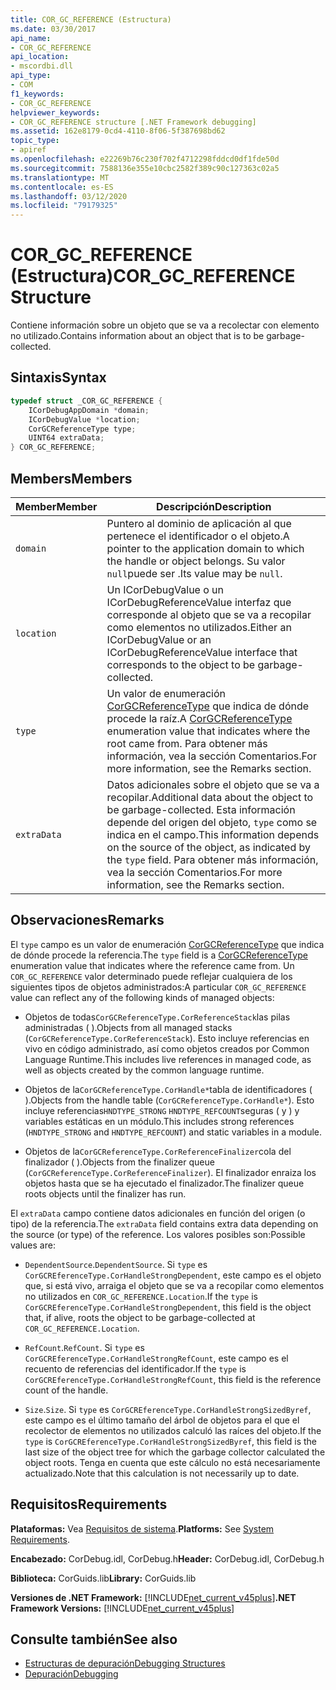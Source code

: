 ```yaml
---
title: COR_GC_REFERENCE (Estructura)
ms.date: 03/30/2017
api_name:
- COR_GC_REFERENCE
api_location:
- mscordbi.dll
api_type:
- COM
f1_keywords:
- COR_GC_REFERENCE
helpviewer_keywords:
- COR_GC_REFERENCE structure [.NET Framework debugging]
ms.assetid: 162e8179-0cd4-4110-8f06-5f387698bd62
topic_type:
- apiref
ms.openlocfilehash: e22269b76c230f702f4712298fddcd0df1fde50d
ms.sourcegitcommit: 7588136e355e10cbc2582f389c90c127363c02a5
ms.translationtype: MT
ms.contentlocale: es-ES
ms.lasthandoff: 03/12/2020
ms.locfileid: "79179325"
---
```

# <a name="cor_gc_reference-structure"></a><span data-ttu-id="a1749-102">COR_GC_REFERENCE (Estructura)</span><span class="sxs-lookup"><span data-stu-id="a1749-102">COR_GC_REFERENCE Structure</span></span>
<span data-ttu-id="a1749-103">Contiene información sobre un objeto que se va a recolectar con elemento no utilizado.</span><span class="sxs-lookup"><span data-stu-id="a1749-103">Contains information about an object that is to be garbage-collected.</span></span>  
  
## <a name="syntax"></a><span data-ttu-id="a1749-104">Sintaxis</span><span class="sxs-lookup"><span data-stu-id="a1749-104">Syntax</span></span>  
  
```cpp  
typedef struct _COR_GC_REFERENCE {  
    ICorDebugAppDomain *domain;
    ICorDebugValue *location;  
    CorGCReferenceType type;  
    UINT64 extraData;  
} COR_GC_REFERENCE;  
```  
  
## <a name="members"></a><span data-ttu-id="a1749-105">Members</span><span class="sxs-lookup"><span data-stu-id="a1749-105">Members</span></span>  
  
|<span data-ttu-id="a1749-106">Member</span><span class="sxs-lookup"><span data-stu-id="a1749-106">Member</span></span>|<span data-ttu-id="a1749-107">Descripción</span><span class="sxs-lookup"><span data-stu-id="a1749-107">Description</span></span>|  
|------------|-----------------|  
|`domain`|<span data-ttu-id="a1749-108">Puntero al dominio de aplicación al que pertenece el identificador o el objeto.</span><span class="sxs-lookup"><span data-stu-id="a1749-108">A pointer to the application domain to which the handle or object belongs.</span></span> <span data-ttu-id="a1749-109">Su valor `null`puede ser .</span><span class="sxs-lookup"><span data-stu-id="a1749-109">Its value may be `null`.</span></span>|  
|`location`|<span data-ttu-id="a1749-110">Un ICorDebugValue o un ICorDebugReferenceValue interfaz que corresponde al objeto que se va a recopilar como elementos no utilizados.</span><span class="sxs-lookup"><span data-stu-id="a1749-110">Either an ICorDebugValue or an ICorDebugReferenceValue interface that corresponds to the object to be garbage-collected.</span></span>|  
|`type`|<span data-ttu-id="a1749-111">Un valor de enumeración [CorGCReferenceType](corgcreferencetype-enumeration.md) que indica de dónde procede la raíz.</span><span class="sxs-lookup"><span data-stu-id="a1749-111">A [CorGCReferenceType](corgcreferencetype-enumeration.md) enumeration value that indicates where the root came from.</span></span> <span data-ttu-id="a1749-112">Para obtener más información, vea la sección Comentarios.</span><span class="sxs-lookup"><span data-stu-id="a1749-112">For more information, see the Remarks section.</span></span>|  
|`extraData`|<span data-ttu-id="a1749-113">Datos adicionales sobre el objeto que se va a recopilar.</span><span class="sxs-lookup"><span data-stu-id="a1749-113">Additional data about the object to be garbage-collected.</span></span> <span data-ttu-id="a1749-114">Esta información depende del origen del objeto, `type` como se indica en el campo.</span><span class="sxs-lookup"><span data-stu-id="a1749-114">This information depends on the source of the object, as indicated by the `type` field.</span></span> <span data-ttu-id="a1749-115">Para obtener más información, vea la sección Comentarios.</span><span class="sxs-lookup"><span data-stu-id="a1749-115">For more information, see the Remarks section.</span></span>|  
  
## <a name="remarks"></a><span data-ttu-id="a1749-116">Observaciones</span><span class="sxs-lookup"><span data-stu-id="a1749-116">Remarks</span></span>  
 <span data-ttu-id="a1749-117">El `type` campo es un valor de enumeración [CorGCReferenceType](corgcreferencetype-enumeration.md) que indica de dónde procede la referencia.</span><span class="sxs-lookup"><span data-stu-id="a1749-117">The `type` field is a [CorGCReferenceType](corgcreferencetype-enumeration.md) enumeration value that indicates where the reference came from.</span></span> <span data-ttu-id="a1749-118">Un `COR_GC_REFERENCE` valor determinado puede reflejar cualquiera de los siguientes tipos de objetos administrados:</span><span class="sxs-lookup"><span data-stu-id="a1749-118">A particular `COR_GC_REFERENCE` value can reflect any of the following kinds of managed objects:</span></span>  
  
- <span data-ttu-id="a1749-119">Objetos de todas`CorGCReferenceType.CorReferenceStack`las pilas administradas ( ).</span><span class="sxs-lookup"><span data-stu-id="a1749-119">Objects from all managed stacks (`CorGCReferenceType.CorReferenceStack`).</span></span> <span data-ttu-id="a1749-120">Esto incluye referencias en vivo en código administrado, así como objetos creados por Common Language Runtime.</span><span class="sxs-lookup"><span data-stu-id="a1749-120">This includes live references in managed code, as well as objects created by the common language runtime.</span></span>  
  
- <span data-ttu-id="a1749-121">Objetos de la`CorGCReferenceType.CorHandle*`tabla de identificadores ( ).</span><span class="sxs-lookup"><span data-stu-id="a1749-121">Objects from the handle table (`CorGCReferenceType.CorHandle*`).</span></span> <span data-ttu-id="a1749-122">Esto incluye referencias`HNDTYPE_STRONG` `HNDTYPE_REFCOUNT`seguras ( y ) y variables estáticas en un módulo.</span><span class="sxs-lookup"><span data-stu-id="a1749-122">This includes strong references (`HNDTYPE_STRONG` and `HNDTYPE_REFCOUNT`) and static variables in a module.</span></span>  
  
- <span data-ttu-id="a1749-123">Objetos de la`CorGCReferenceType.CorReferenceFinalizer`cola del finalizador ( ).</span><span class="sxs-lookup"><span data-stu-id="a1749-123">Objects from the finalizer queue (`CorGCReferenceType.CorReferenceFinalizer`).</span></span> <span data-ttu-id="a1749-124">El finalizador enraiza los objetos hasta que se ha ejecutado el finalizador.</span><span class="sxs-lookup"><span data-stu-id="a1749-124">The finalizer queue roots objects until the finalizer has run.</span></span>  
  
 <span data-ttu-id="a1749-125">El `extraData` campo contiene datos adicionales en función del origen (o tipo) de la referencia.</span><span class="sxs-lookup"><span data-stu-id="a1749-125">The `extraData` field contains extra data depending on the source (or type) of the reference.</span></span> <span data-ttu-id="a1749-126">Los valores posibles son:</span><span class="sxs-lookup"><span data-stu-id="a1749-126">Possible values are:</span></span>  
  
- <span data-ttu-id="a1749-127">`DependentSource`.</span><span class="sxs-lookup"><span data-stu-id="a1749-127">`DependentSource`.</span></span> <span data-ttu-id="a1749-128">Si `type` es `CorGCREferenceType.CorHandleStrongDependent`, este campo es el objeto que, si está vivo, arraiga el objeto que se va a recopilar como elementos no utilizados en `COR_GC_REFERENCE.Location`.</span><span class="sxs-lookup"><span data-stu-id="a1749-128">If the `type` is `CorGCREferenceType.CorHandleStrongDependent`, this field is the object that, if alive, roots the object to be garbage-collected at `COR_GC_REFERENCE.Location`.</span></span>  
  
- <span data-ttu-id="a1749-129">`RefCount`.</span><span class="sxs-lookup"><span data-stu-id="a1749-129">`RefCount`.</span></span> <span data-ttu-id="a1749-130">Si `type` es `CorGCREferenceType.CorHandleStrongRefCount`, este campo es el recuento de referencias del identificador.</span><span class="sxs-lookup"><span data-stu-id="a1749-130">If the `type` is `CorGCREferenceType.CorHandleStrongRefCount`, this field is the reference count of the handle.</span></span>  
  
- <span data-ttu-id="a1749-131">`Size`.</span><span class="sxs-lookup"><span data-stu-id="a1749-131">`Size`.</span></span> <span data-ttu-id="a1749-132">Si `type` es `CorGCREferenceType.CorHandleStrongSizedByref`, este campo es el último tamaño del árbol de objetos para el que el recolector de elementos no utilizados calculó las raíces del objeto.</span><span class="sxs-lookup"><span data-stu-id="a1749-132">If the `type` is `CorGCREferenceType.CorHandleStrongSizedByref`, this field is the last size of the object tree for which the garbage collector calculated the object roots.</span></span> <span data-ttu-id="a1749-133">Tenga en cuenta que este cálculo no está necesariamente actualizado.</span><span class="sxs-lookup"><span data-stu-id="a1749-133">Note that this calculation is not necessarily up to date.</span></span>  
  
## <a name="requirements"></a><span data-ttu-id="a1749-134">Requisitos</span><span class="sxs-lookup"><span data-stu-id="a1749-134">Requirements</span></span>  
 <span data-ttu-id="a1749-135">**Plataformas:** Vea [Requisitos de sistema](../../get-started/system-requirements.md).</span><span class="sxs-lookup"><span data-stu-id="a1749-135">**Platforms:** See [System Requirements](../../get-started/system-requirements.md).</span></span>  
  
 <span data-ttu-id="a1749-136">**Encabezado:** CorDebug.idl, CorDebug.h</span><span class="sxs-lookup"><span data-stu-id="a1749-136">**Header:** CorDebug.idl, CorDebug.h</span></span>  
  
 <span data-ttu-id="a1749-137">**Biblioteca:** CorGuids.lib</span><span class="sxs-lookup"><span data-stu-id="a1749-137">**Library:** CorGuids.lib</span></span>  
  
 <span data-ttu-id="a1749-138">**Versiones de .NET Framework:** [!INCLUDE[net_current_v45plus](../../../../includes/net-current-v45plus-md.md)]</span><span class="sxs-lookup"><span data-stu-id="a1749-138">**.NET Framework Versions:** [!INCLUDE[net_current_v45plus](../../../../includes/net-current-v45plus-md.md)]</span></span>  
  
## <a name="see-also"></a><span data-ttu-id="a1749-139">Consulte también</span><span class="sxs-lookup"><span data-stu-id="a1749-139">See also</span></span>

- [<span data-ttu-id="a1749-140">Estructuras de depuración</span><span class="sxs-lookup"><span data-stu-id="a1749-140">Debugging Structures</span></span>](debugging-structures.md)
- [<span data-ttu-id="a1749-141">Depuración</span><span class="sxs-lookup"><span data-stu-id="a1749-141">Debugging</span></span>](index.md)
